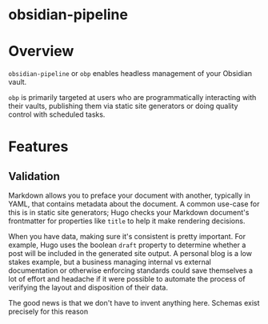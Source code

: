 # obsidian-pipeline

# Overview
`obsidian-pipeline` or `obp` enables headless management of your Obsidian vault.

`obp` is primarily targeted at users who are programmatically interacting
with their vaults, publishing them via static site generators or doing
quality control with scheduled tasks.

# Features
## Validation
Markdown allows you to preface your document with another, typically in
YAML, that contains metadata about the document. A common use-case for this is
in static site generators; Hugo checks your Markdown document's frontmatter for
properties like `title` to help it make rendering decisions.

When you have data, making sure it's consistent is pretty important. For example,
Hugo uses the boolean `draft` property to determine whether a post will be
included in the generated site output. A personal blog is a low
stakes example, but a business managing internal vs external documentation
or otherwise enforcing standards could save themselves a lot of effort and
headache if it were possible to automate the process of verifying the layout
and disposition of their data.

The good news is that we don't have to invent anything here. Schemas exist
precisely for this reason
